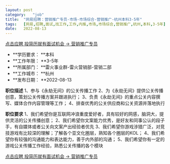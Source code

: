 ```yaml
---
layout:	post
category:	"job"
title:	"网易招聘：营销推广专员-市场-市场综合-营销推广-杭州本科3-5年"
tags:	[网易,招聘,面试,找工作,工作,内推,市场,市场综合,营销推广,杭州,本科,3-5年]
date:	2022-08-13
---
```


[点击应聘 投简历就有面试机会 -> 营销推广专员](http://mobile.bole.netease.com/bole/boleDetail?id=42331&employeeId=346f03c3cda5f04c&key=all)



- **学历要求： **本科
- **工作年限： **3-5年
- **所属部门： **雷火事业群-雷火营销部-营销二部
- **工作城市： **杭州
- **发布日期： **2022-08-13



**职位描述**
1、参与《永劫无间》的公关传播工作
2、为《永劫无间》提供公关传播创意，策划公关传播方案并跟进执行；
3、负责《永劫无间》的重点公关内容撰写、媒体合作内容管理等工作；
4、排查优秀的公关供应商和公关资源并落地执行



**职位要求**
1、我们希望你是互联网冲浪重度爱好者，具有较好的网感，脑洞大，提供灵活的公关传播创意；
2、我们希望你文案能力优秀，是好友和同事公认的段子手，有自媒体或者公关向文案产出经验者优先
3、我们希望你游戏涉猎广泛，对竞技游戏有比较深的理解；了解各个亚文化圈层，熟知各个圈层的KOL；
4、我们希望你有较强的沟通能力和表达能力，善于内外部的沟通；
5、我们希望你有一定的游戏公关传播工作经验，熟悉公关传播的各个模块



[点击应聘 投简历就有面试机会 -> 营销推广专员](http://mobile.bole.netease.com/bole/boleDetail?id=42331&employeeId=346f03c3cda5f04c&key=all)